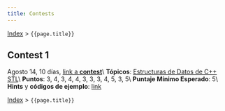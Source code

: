 ```yaml
---
title: Contests
---
```


[Index](index) > ```{{page.title}}```

## Contest 1
Agosto 14, 10 días, [link a **contest**](https://vjudge.net/contest/389271)\\
**Tópicos**: [Estructuras de Datos de C++ STL](resources/data_structures)\\
**Puntos**: 3, 4, 3, 4, 4, 3, 3, 3, 4, 5, 3, 5\\
**Puntaje Mínimo Esperado**: 5\\
**Hints** y **códigos de ejemplo**: [link](hints/contest1)

[Index](index) > ```{{page.title}}```
